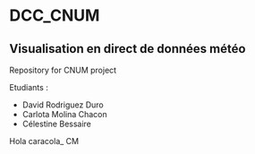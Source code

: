 # DCC_CNUM
## Visualisation en direct de données météo
Repository for CNUM project

Etudiants :
* David Rodriguez Duro
* Carlota Molina Chacon
* Célestine Bessaire

Hola caracola_ CM

